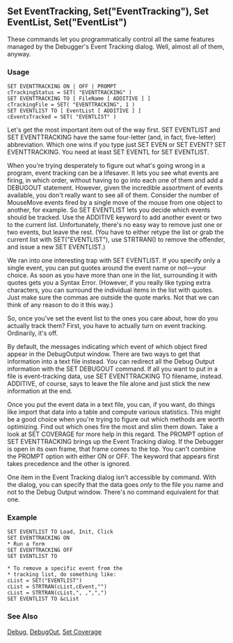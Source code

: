 ## Set EventTracking, Set("EventTracking"), Set EventList, Set("EventList")

These commands let you programmatically control all the same features managed by the Debugger's Event Tracking dialog. Well, almost all of them, anyway.

### Usage

```foxpro
SET EVENTTRACKING ON | OFF | PROMPT
cTrackingStatus = SET( "EVENTTRACKING" )
SET EVENTTRACKING TO [ FileName [ ADDITIVE ] ]
cTrackingFile = SET( "EVENTTRACKING", 1 )
SET EVENTLIST TO [ EventList [ ADDITIVE ] ]
cEventsTracked = SET( "EVENTLIST" )
```

Let's get the most important item out of the way first. SET EVENTLIST and SET EVENTTRACKING have the same four-letter (and, in fact, five-letter) abbreviation. Which one wins if you type just SET EVEN or SET EVENT? SET EVENTTRACKING. You need at least SET EVENTL for SET EVENTLIST.

When you're trying desperately to figure out what's going wrong in a program, event tracking can be a lifesaver. It lets you see what events are firing, in which order, without having to go into each one of them and add a DEBUGOUT statement. However, given the incredible assortment of events available, you don't really want to see all of them. Consider the number of MouseMove events fired by a single move of the mouse from one object to another, for example. So SET EVENTLIST lets you decide which events should be tracked. Use the ADDITIVE keyword to add another event or two to the current list. Unfortunately, there's no easy way to remove just one or two events, but leave the rest. (You have to either retype the list or grab the current list with SET("EVENTLIST"), use STRTRAN() to remove the offender, and issue a new SET EVENTLIST.)

We ran into one interesting trap with SET EVENTLIST. If you specify only a single event, you can put quotes around the event name or not&mdash;your choice. As soon as you have more than one in the list, surrounding it with quotes gets you a Syntax Error. (However, if you really like typing extra characters, you can surround the individual items in the list with quotes. Just make sure the commas are outside the quote marks. Not that we can think of any reason to do it this way.)

So, once you've set the event list to the ones you care about, how do you actually track them? First, you have to actually turn on event tracking. Ordinarily, it's off.

By default, the messages indicating which event of which object fired appear in the DebugOutput window. There are two ways to get that information into a text file instead. You can redirect all the Debug Output information with the SET DEBUGOUT command. If all you want to put in a file is event-tracking data, use SET EVENTTRACKING TO filename, instead. ADDITIVE, of course, says to leave the file alone and just stick the new information at the end. 

Once you put the event data in a text file, you can, if you want, do things like import that data into a table and compute various statistics. This might be a good choice when you're trying to figure out which methods are worth optimizing. Find out which ones fire the most and slim them down. Take a look at SET COVERAGE for more help in this regard. The PROMPT option of SET EVENTTRACKING brings up the Event Tracking dialog. If the Debugger is open in its own frame, that frame comes to the top. You can't combine the PROMPT option with either ON or OFF. The keyword that appears first takes precedence and the other is ignored.

One item in the Event Tracking dialog isn't accessible by command. With the dialog, you can specify that the data goes *only* to the file you name and not to the Debug Output window. There's no command equivalent for that one.

### Example

```foxpro
SET EVENTLIST TO Load, Init, Click
SET EVENTTRACKING ON
* Run a form
SET EVENTTRACKING OFF
SET EVENTLIST TO

* To remove a specific event from the
* tracking list, do something like:
cList = SET("EVENTLIST")
cList = STRTRAN(cList,cEvent,"")
cList = STRTRAN(cList,", ,",",")
SET EVENTLIST TO &cList
```
### See Also

[Debug](s4g676.md), [DebugOut](s4g677.md), [Set Coverage](s4g675.md)